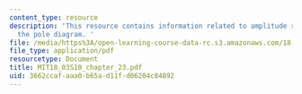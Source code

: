 ```yaml
---
content_type: resource
description: 'This resource contains information related to amplitude response and
  the pole diagram. '
file: /media/https%3A/open-learning-course-data-rc.s3.amazonaws.com/18-03-differential-equations-spring-2010/3662ccafaaa0b65ad11fd06204c84892_MIT18_03S10_chapter_23.pdf
file_type: application/pdf
resourcetype: Document
title: MIT18_03S10_chapter_23.pdf
uid: 3662ccaf-aaa0-b65a-d11f-d06204c84892
---
```

